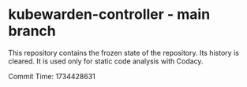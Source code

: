 # kubewarden-controller - main branch

This repository contains the frozen state of the repository.
Its history is cleared. It is used only for static code
analysis with Codacy.

Commit Time: 1734428631